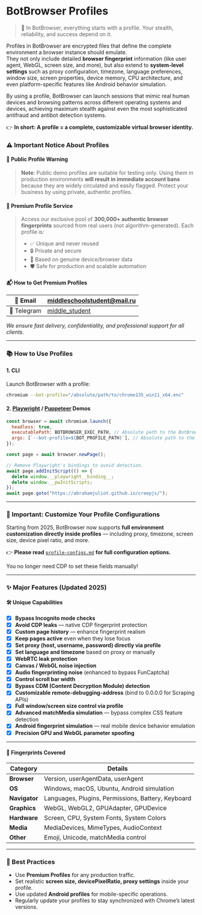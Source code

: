 # BotBrowser Profiles

> 📢 In BotBrowser, everything starts with a profile. Your stealth, reliability, and success depend on it.

Profiles in BotBrowser are encrypted files that define the complete environment a browser instance should emulate.  
They not only include detailed **browser fingerprint** information (like user agent, WebGL, screen size, and more), but also extend to **system-level settings** such as proxy configuration, timezone, language preferences, window size, screen properties, device memory, CPU architecture, and even platform-specific features like Android behavior simulation.  

By using a profile, BotBrowser can launch sessions that mimic real human devices and browsing patterns across different operating systems and devices, achieving maximum stealth against even the most sophisticated antifraud and antibot detection systems.

👉 **In short: A profile = a complete, customizable virtual browser identity.**

### ⚠️ Important Notice About Profiles

#### 🚨 Public Profile Warning
> **Note**: Public demo profiles are suitable for testing only.
> Using them in production environments **will result in immediate account bans** because they are widely circulated and easily flagged.
> Protect your business by using private, authentic profiles.

#### 🌟 Premium Profile Service
> Access our exclusive pool of **300,000+ authentic browser fingerprints** sourced from real users (not algorithm-generated). Each profile is:
> - ✅ Unique and never reused
> - 🔒 Private and secure
> - 👤 Based on genuine device/browser data
> - 🛡️ Safe for production and scalable automation

#### 📬 How to Get Premium Profiles
| 📧 Email | [middleschoolstudent@mail.ru](mailto:middleschoolstudent@mail.ru) |
|----------|-----------------------------------------------------------|
| 📱 Telegram | [middle_student](https://t.me/middle_student) |

*We ensure fast delivery, confidentiality, and professional support for all clients.*

---

### 📚 How to Use Profiles

#### 1. CLI

Launch BotBrowser with a profile:

```bash
chromium --bot-profile="/absolute/path/to/chrome135_win11_x64.enc"
```

#### 2. [Playwright](demo/playwright) / [Puppeteer](demo/puppeteer) Demos

```javascript
const browser = await chromium.launch({
  headless: true,
  executablePath: BOTBROWSER_EXEC_PATH, // Absolute path to the BotBrowser executable
  args: [`--bot-profile=${BOT_PROFILE_PATH}`], // Absolute path to the bot profile
});

const page = await browser.newPage();

// Remove Playwright's bindings to avoid detection.
await page.addInitScript(() => {
  delete window.__playwright__binding__;
  delete window.__pwInitScripts;
});
await page.goto("https://abrahamjuliot.github.io/creepjs/");
```


---

### 📖 Important: Customize Your Profile Configurations

Starting from 2025, BotBrowser now supports **full environment customization directly inside profiles** — including proxy, timezone, screen size, device pixel ratio, and more.

👉 **Please read** [`profile-configs.md`](https://github.com/MiddleSchoolStudent/BotBrowser/blob/main/profiles/profile-configs.md) **for full configuration options.**

You no longer need CDP to set these fields manually!

---

### ✨ Major Features (Updated 2025)

#### 🛠️ Unique Capabilities

- [x] **Bypass Incognito mode checks**
- [x] **Avoid CDP leaks** — native CDP fingerprint protection
- [x] **Custom page history** — enhance fingerprint realism
- [x] **Keep pages active** even when they lose focus
- [x] **Set proxy (host, username, password) directly via profile**
- [x] **Set language and timezone** based on proxy or manually
- [x] **WebRTC leak protection**
- [x] **Canvas / WebGL noise injection**
- [x] **Audio fingerprinting noise** (enhanced to bypass FunCaptcha)
- [x] **Control scroll bar width**
- [x] **Bypass CDM (Content Decryption Module) detection**
- [x] **Customizable remote-debugging-address** (bind to 0.0.0.0 for Scraping APIs)
- [x] **Full window/screen size control via profile**
- [x] **Advanced matchMedia simulation** — bypass complex CSS feature detection
- [x] **Android fingerprint simulation** — real mobile device behavior emulation
- [x] **Precision GPU and WebGL parameter spoofing**

---

#### 🧐 Fingerprints Covered

| Category        | Details |
|-----------------|---------|
| **Browser**     | Version, userAgentData, userAgent |
| **OS**          | Windows, macOS, Ubuntu, Android simulation |
| **Navigator**   | Languages, Plugins, Permissions, Battery, Keyboard |
| **Graphics**    | WebGL, WebGL2, GPUAdapter, GPUDevice |
| **Hardware**    | Screen, CPU, System Fonts, System Colors |
| **Media**       | MediaDevices, MimeTypes, AudioContext |
| **Other**       | Emoji, Unicode, matchMedia control |

---

### 📌 Best Practices

- Use **Premium Profiles** for any production traffic.
- Set realistic **screen size, devicePixelRatio, proxy settings** inside your profile.
- Use updated **Android profiles** for mobile-specific operations.
- Regularly update your profiles to stay synchronized with Chrome’s latest versions.
